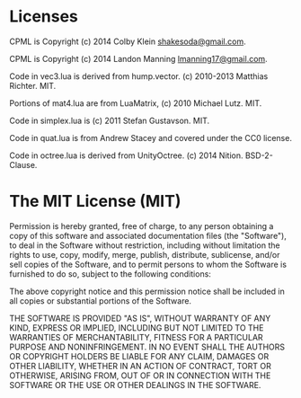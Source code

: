 # Licenses

CPML is Copyright (c) 2014 Colby Klein <shakesoda@gmail.com>.

CPML is Copyright (c) 2014 Landon Manning <lmanning17@gmail.com>.

Code in vec3.lua is derived from hump.vector. (c) 2010-2013 Matthias Richter. MIT.

Portions of mat4.lua are from LuaMatrix, (c) 2010 Michael Lutz. MIT.

Code in simplex.lua is (c) 2011 Stefan Gustavson. MIT.

Code in quat.lua is from Andrew Stacey and covered under the CC0 license.

Code in octree.lua is derived from UnityOctree. (c) 2014 Nition. BSD-2-Clause.

# The MIT License (MIT)

Permission is hereby granted, free of charge, to any person obtaining a copy
of this software and associated documentation files (the "Software"), to deal
in the Software without restriction, including without limitation the rights
to use, copy, modify, merge, publish, distribute, sublicense, and/or sell
copies of the Software, and to permit persons to whom the Software is
furnished to do so, subject to the following conditions:

The above copyright notice and this permission notice shall be included in all
copies or substantial portions of the Software.

THE SOFTWARE IS PROVIDED "AS IS", WITHOUT WARRANTY OF ANY KIND, EXPRESS OR
IMPLIED, INCLUDING BUT NOT LIMITED TO THE WARRANTIES OF MERCHANTABILITY,
FITNESS FOR A PARTICULAR PURPOSE AND NONINFRINGEMENT. IN NO EVENT SHALL THE
AUTHORS OR COPYRIGHT HOLDERS BE LIABLE FOR ANY CLAIM, DAMAGES OR OTHER
LIABILITY, WHETHER IN AN ACTION OF CONTRACT, TORT OR OTHERWISE, ARISING FROM,
OUT OF OR IN CONNECTION WITH THE SOFTWARE OR THE USE OR OTHER DEALINGS IN THE
SOFTWARE.
